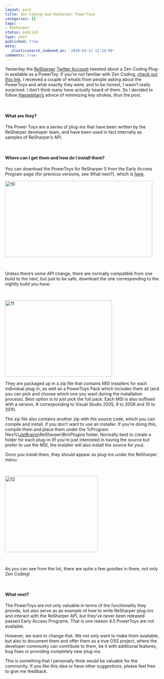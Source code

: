 ```yaml
---
layout: post
title: Zen Coding and ReSharper PowerToys
categories: []
tags:
- ReSharper
status: publish
type: post
published: true
meta:
  _elasticsearch_indexed_on: '2010-03-11 12:24:00'
comments: true
---
```

<p>Yesterday the <a href="http://www.jetbrains.com/resharper">ReSharper</a>&nbsp;<a href="http://twitter.com/resharper">Twitter Account</a> tweeted about a Zen Coding Plug-in available as a PowerToy. If you’re not familiar with Zen Coding, <a href="http://vimeo.com/7405114">check out this link</a>. I received a couple of emails from people asking about the PowerToys and what exactly they were, and to be honest, I wasn’t really surprised. I don’t think many have actually heard of them. So I decided to follow <a href="http://www.hanselman.com/">Hanselman’s</a> advice of minimizing key strokes, thus the post.</p> <p>&nbsp;</p> <h4>What are they?</h4> <p>The Power Toys are a series of plug-ins that have been written by the ReSharper developer team, and have been used in fact internally as samples of ReSharper’s API.</p> <p>&nbsp;</p> <h4>Where can I get them and how do I install them?</h4> <p>You can download the PowerToys for ReSharper 5 from the Early Access Program page (for previous versions, see What next?), which is <a href="http://www.jetbrains.net/confluence/display/ReSharper/ReSharper+5.0+Nightly+Builds">here</a>.</p> <p><img style="border-bottom:0;border-left:0;display:inline;border-top:0;border-right:0;" title="10" border="0" alt="10" src="{{ site.images }}/zen-1.png" width="481" height="249"></a> </p> <p>&nbsp;</p> <p>Unless there’s some API change, there are normally compatible from one build to the next, but just to be safe, download the one corresponding to the nightly build you have.</p> <p>&nbsp;</p> <p><a href="http://hhariri.files.wordpress.com/2010/11/1110.png"><img style="border-bottom:0;border-left:0;display:inline;border-top:0;border-right:0;" title="11" border="0" alt="11" src="http://hhariri.files.wordpress.com/2010/11/11_thumb3.png" width="349" height="249"></a> </p> <p>They are packaged up in a zip file that contains MSI installers for each individual plug-in, as well as a PowerToys Pack which includes them all (and you can pick and choose which one you want during the installation process). Best option is to just pick the full pack. Each MSI is also suffixed with a version, 8 corresponding to Visual Studio 2005, 9 to 2008 and 10 to 2010.</p> <p>The zip file also contains another zip with the source code, which you can compile and install, if you don’t want to use an installer. If you’re doing this, compile them and place them under the %Program files%\<a href="http://www.jetbrains.com">JetBrains</a>\ReSharper\Bin\Plugins folder. Normally best to create a folder for each plug-in (If you’re just interested in having the source but prefer to use the MSI, the installer will also install the source for you).</p> <p>Once you install them, they should appear as plug-ins under the ReSharper menu:</p> <p>&nbsp;</p> <p><a href="http://hhariri.files.wordpress.com/2010/11/127.png"><img style="border-bottom:0;border-left:0;display:inline;border-top:0;border-right:0;" title="12" border="0" alt="12" src="http://hhariri.files.wordpress.com/2010/11/12_thumb3.png" width="303" height="249"></a> </p> <p>&nbsp;</p> <p>As you can see from the list, there are quite a few goodies in there, not only Zen Coding!</p> <p>&nbsp;</p> <h4>What next? </h4> <p>The PowerToys are not only valuable in terms of the functionality they provide, but also serve as an example of how to write ReSharper plug-ins and interact with the ReSharper API, but they’ve never been released passed Early Access Programs. That is one reason 4.5 PowerToys are not available.</p> <p>However, we want to change that. We not only want to make them available, but also to document them and offer them as a true OSS project, where the developer community can contribute to them, be it with additional features, bug fixes or providing completely new plug-ins.</p> <p>This is something that I personally think would be valuable for the community. If you like this idea or have other suggestions, please feel free to give me feedback.</p>
